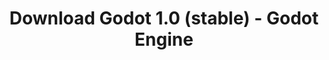 ---
# Generated by /tools/generators/src/download_archive_generator !!! do not edit by hand !!!
title: 'Download Godot 1.0 (stable) - Godot Engine'
type: 'download/archive'
name: '1.0'
flavor: 'stable'
release_date: '2014-12-15T02:00:00-00:00'
release_notes: 'article/godot-engine-reaches-1-0/'
primaryPlatforms:
  - 'linux.64'
  - 'macos.universal'
  - 'windows.64'
  - 'linux_server.64'
  - 'templates'
links:
  linux.64:
    name: 'linux.64'
    title: 'Linux'
    caption: 'Padrão (x86_64)'
    tags:
      - '64 bit'
    hosts:
      github_builds:
        regular: 'https://github.com/godotengine/godot-builds/releases/download/1.0-stable/Godot_v1.0_stable_x11.64.zip'
        mono: '#'
      github:
        regular: 'https://github.com/godotengine/godot/releases/download/1.0-stable/Godot_v1.0_stable_x11.64.zip'
        mono: '#'
  macos.universal:
    name: 'macos.universal'
    title: 'macOS'
    caption: 'Universal (x86_64 + Silício da Apple)'
    tags:
      - 'Intel/Apple Silicon'
      - '64 bit'
    hosts:
      github_builds:
        regular: 'https://github.com/godotengine/godot-builds/releases/download/1.0-stable/Godot_v1.0_stable_osx32.zip'
        mono: '#'
      github:
        regular: 'https://github.com/godotengine/godot/releases/download/1.0-stable/Godot_v1.0_stable_osx32.zip'
        mono: '#'
  windows.64:
    name: 'windows.64'
    title: 'Windows'
    caption: 'Padrão (x86_64)'
    tags:
      - '64 bit'
    hosts:
      github_builds:
        regular: 'https://github.com/godotengine/godot-builds/releases/download/1.0-stable/Godot_v1.0_stable_win64.exe.zip'
        mono: '#'
      github:
        regular: 'https://github.com/godotengine/godot/releases/download/1.0-stable/Godot_v1.0_stable_win64.exe.zip'
        mono: '#'
  linux_server.64:
    name: 'linux_server.64'
    title: 'Servidor Linux'
    caption: 'Padrão (x86_64)'
    tags:
      - '64 bit'
    hosts:
      github_builds:
        regular: 'https://github.com/godotengine/godot-builds/releases/download/1.0-stable/Godot_v1.0_stable_linux_server.64.zip'
        mono: '#'
      github:
        regular: 'https://github.com/godotengine/godot/releases/download/1.0-stable/Godot_v1.0_stable_linux_server.64.zip'
        mono: '#'
  linux.32:
    name: 'linux.32'
    title: 'Linux'
    caption: 'Padrão (x86)'
    tags:
      - '32 bit'
    hosts:
      github_builds:
        regular: 'https://github.com/godotengine/godot-builds/releases/download/1.0-stable/Godot_v1.0_stable_x11.32.zip'
        mono: '#'
      github:
        regular: 'https://github.com/godotengine/godot/releases/download/1.0-stable/Godot_v1.0_stable_x11.32.zip'
        mono: '#'
  windows.32:
    name: 'windows.32'
    title: 'Windows'
    caption: 'Padrão (x86)'
    tags:
      - '32 bit'
    hosts:
      github_builds:
        regular: 'https://github.com/godotengine/godot-builds/releases/download/1.0-stable/Godot_v1.0_stable_win32.exe.zip'
        mono: '#'
      github:
        regular: 'https://github.com/godotengine/godot/releases/download/1.0-stable/Godot_v1.0_stable_win32.exe.zip'
        mono: '#'
  templates:
    name: 'templates'
    title: 'Modelos de exportação'
    caption: ''
    tags:
      - 'Utilizado para exportar os seus jogos para todas as plataformas suportadas'
    hosts:
      github_builds:
        regular: 'https://github.com/godotengine/godot-builds/releases/download/1.0-stable/Godot_v1.0_stable_export_templates.tpz'
        mono: '#'
      github:
        regular: 'https://github.com/godotengine/godot/releases/download/1.0-stable/Godot_v1.0_stable_export_templates.tpz'
        mono: '#'
---
